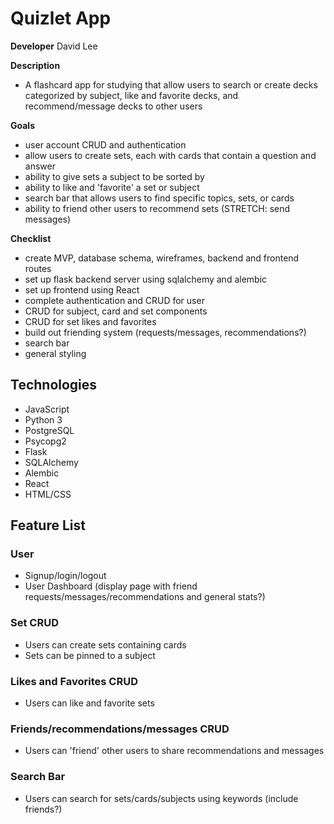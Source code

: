 # Quizlet App

**Developer** David Lee

**Description**
* A flashcard app for studying that allow users to search or create decks categorized by subject, like and favorite decks, and recommend/message decks to other users


**Goals**
* user account CRUD and authentication
* allow users to create sets, each with cards that contain a question and answer
* ability to give sets a subject to be sorted by
* ability to like and 'favorite' a set or subject
* search bar that allows users to find specific topics, sets, or cards
* ability to friend other users to recommend sets (STRETCH: send messages)


**Checklist**
* create MVP, database schema, wireframes, backend and frontend routes
* set up flask backend server using sqlalchemy and alembic
* set up frontend using React
* complete authentication and CRUD for user
* CRUD for subject, card and set components
* CRUD for set likes and favorites
* build out friending system (requests/messages, recommendations?)
* search bar
* general styling

## Technologies
 - JavaScript
 - Python 3
 - PostgreSQL
 - Psycopg2
 - Flask
 - SQLAlchemy
 - Alembic
 - React
 - HTML/CSS

## Feature List
### User
 - Signup/login/logout
 - User Dashboard (display page with friend requests/messages/recommendations and general stats?)

### Set CRUD
 - Users can create sets containing cards
 - Sets can be pinned to a subject

### Likes and Favorites CRUD
 - Users can like and favorite sets

### Friends/recommendations/messages CRUD
 - Users can 'friend' other users to share recommendations and messages

### Search Bar
 - Users can search for sets/cards/subjects using keywords (include friends?)
